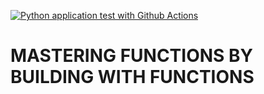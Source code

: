 [![Python application test with Github Actions](https://github.com/Chinedu-Onyema/BUILD_AN_NLP_WITH_PYTHON/actions/workflows/main.yml/badge.svg)](https://github.com/Chinedu-Onyema/BUILD_AN_NLP_WITH_PYTHON/actions/workflows/main.yml)

# MASTERING FUNCTIONS BY BUILDING WITH FUNCTIONS
